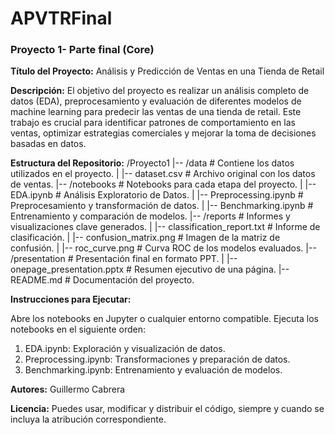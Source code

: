 # APVTRFinal

### **Proyecto 1- Parte final (Core)**


**Título del Proyecto:** Análisis y Predicción de Ventas en una Tienda de Retail


**Descripción:** El objetivo del proyecto es realizar un análisis completo de datos (EDA), preprocesamiento y evaluación de diferentes modelos de machine learning para predecir las ventas de una tienda de retail. Este trabajo es crucial para identificar patrones de comportamiento en las ventas, optimizar estrategias comerciales y mejorar la toma de decisiones basadas en datos.


**Estructura del Repositorio:** 
/Proyecto1
|-- /data                 # Contiene los datos utilizados en el proyecto.
|   |-- dataset.csv       # Archivo original con los datos de ventas.
|-- /notebooks            # Notebooks para cada etapa del proyecto.
|   |-- EDA.ipynb         # Análisis Exploratorio de Datos.
|   |-- Preprocessing.ipynb  # Preprocesamiento y transformación de datos.
|   |-- Benchmarking.ipynb   # Entrenamiento y comparación de modelos.
|-- /reports              # Informes y visualizaciones clave generados.
|   |-- classification_report.txt # Informe de clasificación.
|   |-- confusion_matrix.png      # Imagen de la matriz de confusión.
|   |-- roc_curve.png             # Curva ROC de los modelos evaluados.
|-- /presentation         # Presentación final en formato PPT.
|   |-- onepage_presentation.pptx # Resumen ejecutivo de una página.
|-- README.md             # Documentación del proyecto.


**Instrucciones para Ejecutar:** 

Abre los notebooks en Jupyter o cualquier entorno compatible. Ejecuta los notebooks en el siguiente orden:
1. EDA.ipynb: Exploración y visualización de datos.
2. Preprocessing.ipynb: Transformaciones y preparación de datos.
3. Benchmarking.ipynb: Entrenamiento y evaluación de modelos.

**Autores:** Guillermo Cabrera


**Licencia:** Puedes usar, modificar y distribuir el código, siempre y cuando se incluya la atribución correspondiente.